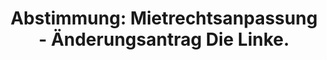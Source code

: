 ---
abstimmung:
  abstimmung: 4
  bundestagssitzung: 68
  legislaturperiode: 19
categories:
- Todo
data:
- title: Abstimmungsergebnis 20181129_4-data.pdf
  url: /res/2021-btw/abstimmungsergebnisse/20181129_4-data.pdf
- title: Abstimmungsergebnis 20181129_4_xls-data.xls
  url: /res/2021-btw/abstimmungsergebnisse/20181129_4_xls-data.xls
- title: Abstimmungsergebnis 20181129_4_xls-datacsv
  url: /res/2021-btw/abstimmungsergebnisse/csv/20181129_4_xls-datacsv
ergebnis:
  afd:
    enthaltung: 0
    gesamt: 92
    ja: 0
    nein: 81
    nichtabgegeben: 11
    ungueltig: 0
  bü90/gr:
    enthaltung: 0
    gesamt: 67
    ja: 62
    nein: 0
    nichtabgegeben: 5
    ungueltig: 0
  cdu/csu:
    enthaltung: 0
    gesamt: 246
    ja: 0
    nein: 227
    nichtabgegeben: 19
    ungueltig: 0
  die linke.:
    enthaltung: 0
    gesamt: 69
    ja: 58
    nein: 0
    nichtabgegeben: 11
    ungueltig: 0
  fdp:
    enthaltung: 0
    gesamt: 80
    ja: 0
    nein: 73
    nichtabgegeben: 7
    ungueltig: 0
  file: 20181129_4_xls-data.xls
  fraktionslos:
    enthaltung: 0
    gesamt: 3
    ja: 1
    nein: 1
    nichtabgegeben: 1
    ungueltig: 0
  spd:
    enthaltung: 0
    gesamt: 152
    ja: 0
    nein: 142
    nichtabgegeben: 10
    ungueltig: 0
layout: abstimmung
links:
- title: Link zu bundestag.de
  url: https://www.bundestag.de/parlament/plenum/abstimmung/abstimmung?id=563
preview: 'Deutscher Bundestag


  68. Sitzung des Deutschen Bundestages

  am Donnerstag, 29. November 2018


  Endgültiges Ergebnis der Namentlichen Abstimmung Nr. 4


  Änderungsantrag der Abgeordneten Caren Lay, Dr. Gesine Lötzsch, Dr. André Hahn,
  Gökay

  Akbulut, Lorenz Gösta Beutin, Heidrun Bluhm, Jörg Cezanne, Kerstin Kassner, Sabine

  Leidig, Ralph Lenkert, Michael Leutert, Amira Mohamd Ali, Niema Movassat, Victor
  Perli,

  Ingrid Remmers, Martina Renner, Friedrich Straetmanns, Dr. Kirsten Tackmann, Andreas

  Wagner, Hubertus Zdebel und der Fraktion DIE LINKE.

  zu der zweiten Beratung des Gesetzentwurfs der Bundesregierung

  Entwurf eines Gesetzes zur Ergänzung der Regelungen über die zulässige Miethöhe
  bei

  Mietbeginn und zur Anpassung der Regelungen über die Modernisierung der Mietsache

  (Mietrechtsanpassungsgesetz - MietAnpG)

  - Drucksachen 19/4672, 19/5415, 19/5647 Nr. 13, 19/6153 -'
tags:
- Todo
title: 'Abstimmung: Mietrechtsanpassung - Änderungsantrag Die Linke.'
---